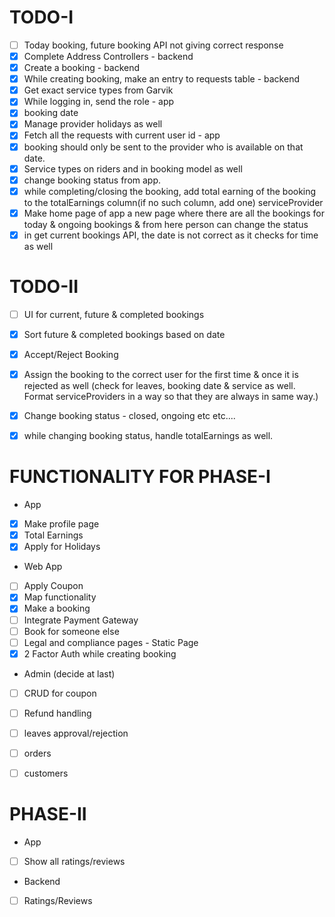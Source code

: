 # TODO-I
- [ ] Today booking, future booking API not giving correct response
- [x] Complete Address Controllers - backend
- [x] Create a booking - backend
- [x] While creating booking, make an entry to requests table - backend
- [x] Get exact service types from Garvik
- [x] While logging in, send the role - app
- [x] booking date
- [x] Manage provider holidays as well
- [x] Fetch all the requests with current user id - app
- [x] booking should only be sent to the provider who is available on that date.
- [x] Service types on riders and in booking model as well
- [x] change booking status from app.
- [x] while completing/closing the booking, add total earning of the booking to the totalEarnings column(if no such column, add one) serviceProvider
- [x] Make home page of app a new page where there are all the bookings for today & ongoing bookings & from here person can change the status
- [x] in get current bookings API, the date is not correct as it checks for time as well

# TODO-II
- [ ] UI for current, future & completed bookings
- [x] Sort future & completed bookings based on date
- [x] Accept/Reject Booking
- [x] Assign the booking to the correct user for the first time & once it is rejected as well (check for leaves, booking date & service as well. Format serviceProviders in a way so that they are always in same way.)
- [x] Change booking status - closed, ongoing etc etc....
- [x] while changing booking status, handle totalEarnings as well.


# FUNCTIONALITY FOR PHASE-I
- App
- [x] Make profile page
- [x] Total Earnings
- [x] Apply for Holidays

- Web App
- [ ] Apply Coupon
- [x] Map functionality
- [x] Make a booking
- [ ] Integrate Payment Gateway
- [ ] Book for someone else
- [ ] Legal and compliance pages - Static Page
- [x] 2 Factor Auth while creating booking

- Admin (decide at last)
- [ ] CRUD for coupon
- [ ] Refund handling
- [ ] leaves approval/rejection
- [ ] orders
- [ ] customers



# PHASE-II
- App
- [ ] Show all ratings/reviews

- Backend
- [ ] Ratings/Reviews